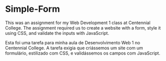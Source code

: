 # Simple-Form

This was an assignment for my Web Development 1 class at Centennial College.
The assignment required us to create a website with a form, style it using CSS, and validate the inputs with JavaScript.

Esta foi uma tarefa para minha aula de Desenvolvimento Web 1 no Centennial College.
A tarefa exigia que criássemos um site com um formulário, estilizado com CSS, e validássemos os campos com JavaScript.
